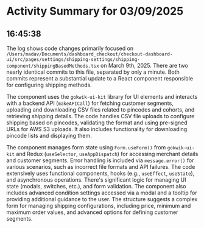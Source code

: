 # Activity Summary for 03/09/2025

## 16:45:38
The log shows code changes primarily focused on `/Users/madav/Documents/dashboard_checkout/checkout-dashboard-ui/src/pages/settings/shipping-settings/shipping-component/shippingBasedMethods.tsx`  on March 9th, 2025.  There are two nearly identical commits to this file, separated by only a minute.  Both commits represent a substantial update to a React component responsible for configuring shipping methods.

The component uses the `gokwik-ui-kit` library for UI elements and interacts with a backend API (`makeAPICall`) for fetching customer segments, uploading and downloading CSV files related to pincodes and cohorts, and retrieving shipping details.  The code handles CSV file uploads to configure shipping based on pincodes, validating the format and using pre-signed URLs for AWS S3 uploads.  It also includes functionality for downloading pincode lists and displaying them.

The component manages form state using `Form.useForm()` from `gokwik-ui-kit` and Redux (`useSelector`, `useAppDispatch`) for accessing merchant details and customer segments.  Error handling is included via `message.error()` for various scenarios, such as incorrect file formats and API failures.  The code extensively uses functional components, hooks (e.g., `useEffect`, `useState`), and asynchronous operations.  There's significant logic for managing UI state (modals, switches, etc.), and form validation.  The component also includes advanced condition settings accessed via a modal and a tooltip for providing additional guidance to the user. The structure suggests a complex form for managing shipping configurations, including price, minimum and maximum order values, and advanced options for defining customer segments.

